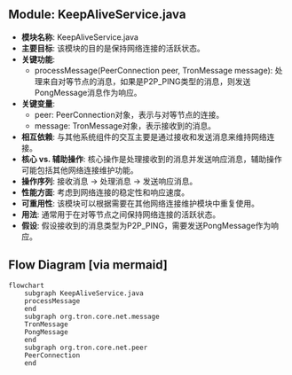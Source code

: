 ## Module: KeepAliveService.java
- **模块名称**: KeepAliveService.java
- **主要目标**: 该模块的目的是保持网络连接的活跃状态。
- **关键功能**: 
   - processMessage(PeerConnection peer, TronMessage message): 处理来自对等节点的消息，如果是P2P_PING类型的消息，则发送PongMessage消息作为响应。
- **关键变量**: 
   - peer: PeerConnection对象，表示与对等节点的连接。
   - message: TronMessage对象，表示接收到的消息。
- **相互依赖**: 与其他系统组件的交互主要是通过接收和发送消息来维持网络连接。
- **核心 vs. 辅助操作**: 核心操作是处理接收到的消息并发送响应消息，辅助操作可能包括其他网络连接维护功能。
- **操作序列**: 接收消息 -> 处理消息 -> 发送响应消息。
- **性能方面**: 考虑到网络连接的稳定性和响应速度。
- **可重用性**: 该模块可以根据需要在其他网络连接维护模块中重复使用。
- **用法**: 通常用于在对等节点之间保持网络连接的活跃状态。
- **假设**: 假设接收到的消息类型为P2P_PING，需要发送PongMessage作为响应。
## Flow Diagram [via mermaid]
```mermaid
flowchart
    subgraph KeepAliveService.java
    processMessage
    end
    subgraph org.tron.core.net.message
    TronMessage
    PongMessage
    end
    subgraph org.tron.core.net.peer
    PeerConnection
    end
```
